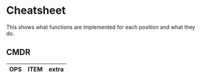 # Cheatsheet

This shows what functions are implemented for each position and what they do.

## CMDR

| OPS | ITEM | extra |
|-----|------|-------|
